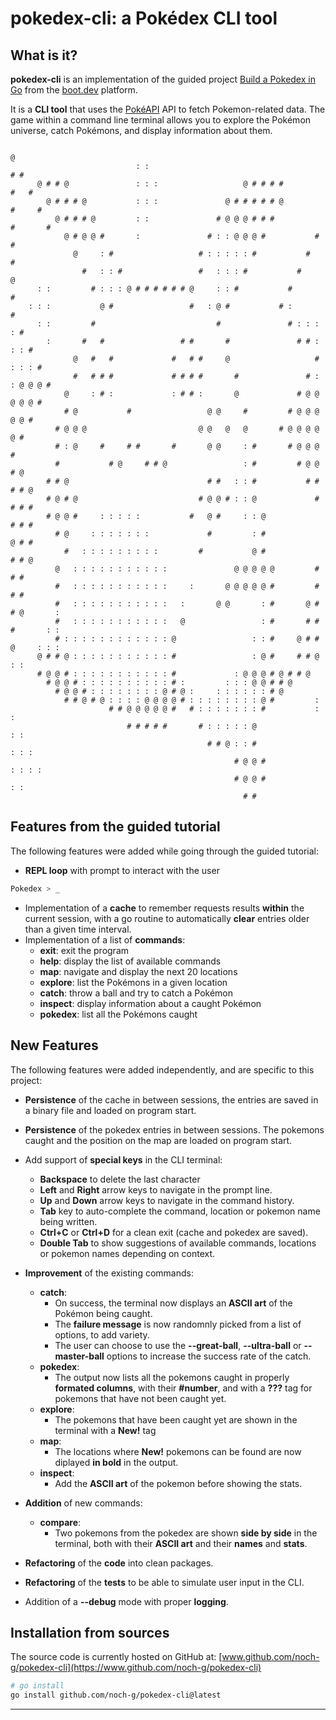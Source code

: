 # pokedex-cli: a Pokédex CLI tool

## What is it?

**pokedex-cli** is an implementation of the guided project [Build a Pokedex in Go](https://www.boot.dev/courses/build-pokedex-cli-golang) from the [boot.dev](https://www.boot.dev) platform.

It is a **CLI tool** that uses the [PokéAPI](https://pokeapi.co/) API to fetch Pokemon-related data. The game within a command line terminal allows you to explore the Pokémon universe, catch Pokémons, and display information about them.


                                                                                  @     
                                : :                                             # #     
          @ # # @               : : :                   @ # # # #             #   #     
            @ # # # @           : : :               @ # # # # # @           #     #     
              @ # # # @         : :               # @ @ @ # # #           #       #     
                @ # @ @ #       :               # : : @ @ @ #           #         #     
                  @     : #                   # : : : : : #           #           #     
                    #   : : #                 #   : : : #           #             @     
          : :         # : : : @ # # # # # # @     : : #           #             #       
        : : :           @ #                 #   : @ #           # :           #         
          : :         #                           #               # : : : : #           
            :       #   #                 # #       #               # # : : : #         
                  @   #   #             #   # #     @                   # : : : #       
                  #   # # #             # # # #       #               # : : @ @ @ #     
                @     : # :             : # # :       @             # @ @ @ @ @ #       
                # @           #                 @ @     #         # @ @ @ @ @ #         
              # @ @ @                         @ @   @   @       # @ @ @ @ @ #           
              # : @     #     # #       #       @ @     : #       # @ @ @ #             
              #           # @     # # @                 : #         # @ @ # @           
            # # @                               # #   : : #           # # # # @         
            # @ # @                           # @ @ # : : @             # # # #         
            # @ @ #     : : : : :           #   @ #     : : @             # # #         
              # @     : : : : : : :             #         : #             @ # #         
                #   : : : : : : : : :         #           @ #             # # @         
              @   : : : : : : : : : : :               @ @ @ @ @         # # #           
              #   : : : : : : : : : : :     :       @ @ @ @ @ #         # # #           
              #   : : : : : : : : : : :   :       @ @       : #       @ # # @       :   
              #   : : : : : : : : : : :   @                 : #       # # #       : :   
              # : : : : : : : : : : : : @                 : : #     @ # # @     : : :   
          @ # # @ : : : : : : : : : : : #                 : @ #     # # @     : :       
          # @ @ # : : : : : : : : : : : #             : @ @ @ # @ # # @                 
            # @ @ # : : : : : : : : : : # :         : : : @ @ # # @                     
              # @ @ # : : : : : : : : @ # @ :     : : : : : : # @                       
                # # @ # @ : : : : @ @ @ @ # : : : : : : : : @ #         :               
                          # # @ @ @ @ @ #   # : : : : : : : #           : :             
                              # # # # #       # : : : : : @               : :           
                                                # # @ : : #               : : :         
                                                      # @ @ #             : : : :       
                                                      # @ @ #               : :         
                                                        # #

## Features from the guided tutorial
The following features were added while going through the guided tutorial:
  - **REPL loop** with prompt to interact with the user
```sh
Pokedex > _
```

  - Implementation of a **cache** to remember requests results **within** the current session, with a go routine to automatically **clear** entries older than a given time interval.
  - Implementation of a list of **commands**:
    - **exit**: exit the program
    - **help**: display the list of available commands
    - **map**: navigate and display the next 20 locations
    - **explore**: list the Pokémons in a given location
    - **catch**: throw a ball and try to catch a Pokémon
    - **inspect**: display information about a caught Pokémon
    - **pokedex**: list all the Pokémons caught

## New Features
The following features were added independently, and are specific to this project:
  - **Persistence** of the cache in between sessions, the entries are saved in a binary file and loaded on program start.
  - **Persistence** of the pokedex entries in between sessions. The pokemons caught and the position on the map are loaded on program start.
  - Add support of **special keys** in the CLI terminal:
    - **Backspace** to delete the last character
    - **Left** and **Right** arrow keys to navigate in the prompt line.
    - **Up** and **Down** arrow keys to navigate in the command history.
    - **Tab** key to auto-complete the command, location or pokemon name being written.
    - **Ctrl+C** or **Ctrl+D** for a clean exit (cache and pokedex are saved).
    - **Double Tab** to show suggestions of available commands, locations or pokemon names depending on context.
  - **Improvement** of the existing commands:
    - **catch**:
      - On success, the terminal now displays an **ASCII art** of the Pokémon being caught.
      - The **failure message** is now randomnly picked from a list of options, to add variety.
      - The user can choose to use the **--great-ball**, **--ultra-ball** or **--master-ball** options to increase the success rate of the catch.
    - **pokedex**:
      - The output now lists all the pokemons caught in properly **formated columns**, with their **#number**, and with a **???** tag for pokemons that have not been caught yet.
    - **explore**:
      - The pokemons that have been caught yet are shown in the terminal with a **New!** tag
    - **map**:
      - The locations where **New!** pokemons can be found are now diplayed **in bold** in the output.
    - **inspect**:
      - Add the **ASCII art** of the pokemon before showing the stats.
  - **Addition** of new commands:
    - **compare**:
      - Two pokemons from the pokedex are shown **side by side** in the terminal, both with their **ASCII art** and their **names** and **stats**.

  - **Refactoring** of the **code** into clean packages.
  - **Refactoring** of the **tests** to be able to simulate user input in the CLI.
  - Addition of a **--debug** mode with proper **logging**.

## Installation from sources

The source code is currently hosted on GitHub at:
[www.github.com/noch-g/pokedex-cli](https://www.github.com/noch-g/pokedex-cli)

```sh
# go install
go install github.com/noch-g/pokedex-cli@latest
```

<hr>
